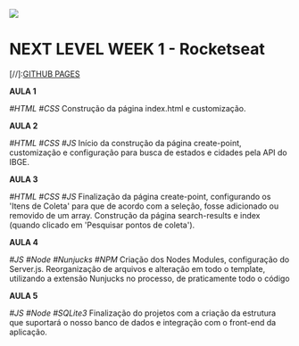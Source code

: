 ![](https://raphael-gc.github.io/ecoleta/public/assets/logo.svg)
# NEXT LEVEL WEEK 1 - Rocketseat

[//]:[GITHUB PAGES](https://raphael-gc.github.io/ecoleta/src/views/index.html)

**AULA 1**

*#HTML #CSS*
Construção da página index.html e customização.

**AULA 2** 

*#HTML #CSS #JS*
Início da construção da página create-point, customização e configuração para busca de estados e cidades pela API do IBGE.

**AULA 3** 

*#HTML #CSS #JS*
Finalização da página create-point, configurando os 'Itens de Coleta' para que de acordo com a seleção, fosse adicionado ou removido de um array. Construção da página search-results e index (quando clicado em 'Pesquisar pontos de coleta').

**AULA 4** 

*#JS #Node #Nunjucks #NPM*
Criação dos Nodes Modules, configuração do Server.js. Reorganização de arquivos e  alteração em todo o template,  utilizando a extensão Nunjucks no processo, de praticamente todo o código

**AULA 5** 

*#JS #Node #SQLite3*
Finalização do projetos com a criação da estrutura que suportará o nosso banco de dados e integração com o front-end da aplicação.
